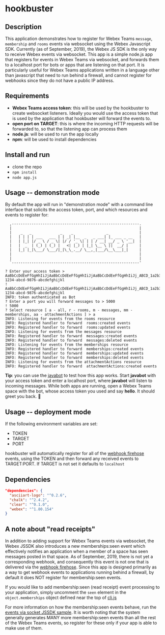 # hookbuster

## Description

This application demonstrates how to register for Webex Teams `message`, `membership` and `rooms` events via websocket using the Webex Javascript SDK.   Currently (as of September, 2019), the Webex JS SDK is the only way to receive Webex events via websocket.   This app is a simple node.js app that registers for events in Webex Teams via websocket, and forwards them to a localhost port for bots or apps that are listening on that port.   It is particularly useful for Webex Teams applications written in a language other than javascript that need to run behind a firewall, and cannot register for webhooks since they do not have a public IP address.

## Requirements

* **Webex Teams access token**: this will be used by the hookbuster to create websocket listeners. Ideally you would use the access token that is used by the application that hookbuster will forward the events to.
* **open port on TARGET**: this is where the incoming HTTP requests will be forwarded to, so that the listening app can process them
* **node.js**: will be used to run the app locally
* **npm**: will be used to install dependencies

## Install and run

* clone the repo
* ```npm install```
* ```node app.js```

## Usage  -- demonstration mode

By default the app will run in "demonstration mode" with a command line interface that solicits the access token, port, and which resources and events to register for:

```
  ,----------------------------------------------------------.
  |                                                          |
  |    _   _             _    _               _              |
  |   | | | | ___   ___ | | _| |__  _   _ ___| |_ ___ _ __   |
  |   | |_| |/ _ \ / _ \| |/ / '_ \| | | / __| __/ _ \ '__|  |
  |   |  _  | (_) | (_) |   <| |_) | |_| \__ \ ||  __/ |     |
  |   |_| |_|\___/ \___/|_|\_\_.__/ \__,_|___/\__\___|_|     |
  |                                                          |
  |                                                          |
  `----------------------------------------------------------'

? Enter your access token > AaBbCcDdEeFfGgHhIiJjAaBbCcDdEeFfGgHhIiJjAaBbCcDdEeFfGgHhIiJj_ABCD_1a2b3c4d-1234-abcd-9876-abcdefghijkl
! AaBbCcDdEeFfGgHhIiJjAaBbCcDdEeFfGgHhIiJjAaBbCcDdEeFfGgHhIiJj_ABCD_1a2b3c4d-1234-abcd-9876-abcdefghijkl
INFO: token authenticated as Bot
? Enter a port you will forward messages to > 5000
! 5000
? Select resource [ a - all, r - rooms, m - messages, mm - memberships, aa - attachmentActions ] > a
INFO: Listening for events from the rooms resource
INFO: Registered handler to forward  rooms:created events
INFO: Registered handler to forward  rooms:updated events
INFO: Listening for events from the messages resource
INFO: Registered handler to forward  messages:created events
INFO: Registered handler to forward  messages:deleted events
INFO: Listening for events from the memberships resource
INFO: Registered handler to forward  memberships:created events
INFO: Registered handler to forward  memberships:updated events
INFO: Registered handler to forward  memberships:deleted events
INFO: Listening for events from the attachmentActions resource
INFO: Registered handler to forward  attachmentActions:created events
```

**Tip**: you can use the [javabot](https://github.com/WebexSamples/javabot) to test how this app works. Start **javabot** with your access token and enter a localhost port, where **javabot** will listen to incoming messages. While both apps are running, open a Webex Teams space with the bot, whose access token you used and say **hello**. It should greet you back. :wave:

## Usage -- deployment mode

If the following environment variables are set:

* TOKEN
* TARGET
* PORT

hookbuster will automatically register for all of the [webhook firehose](https://developer.webex.com/docs/api/guides/webhooks/the-firehose-webhook) events, using the TOKEN and then forward any received events to TARGET:PORT. If TARGET is not set it defaults to `localhost`

## Dependencies

```json
"dependencies": {
  "asciiart-logo": "^0.2.6",
  "chalk": "^2.4.2",
  "clear": "^0.1.0",
  "webex": "^1.80.154"
}
```

## A note about "read receipts"

In addition to adding support for Webex Teams events via websocket, the Webex JSSDK also introduces a new memberships:seen event which effectively notifies an application when a member of a space has seen messages posted in that space. As of September, 2019, there is not yet a corresponding webhook, and consequently this event is not one that is delivered via the [webhook firehose](https://developer.webex.com/docs/api/guides/webhooks/the-firehose-webhook). Since this app is designed primarily as a way to get webhook events to applications running behind a firewall, by default it does NOT register for membership:seen events.

If you would like to add membership:seen (read receipt) event processing to your application, simply uncomment the `seen` element in the `object.memberships` object defined near the top of [cli.js](./src/cli.js)

For more information on how the membership:seen events behave, run the [events via socket JSSDK sample](https://js.samples.s4d.io/browser-socket/).  It is worth noting that the system generally generates MANY more membership:seen events than all the rest of the Webex Teams events, so register for these only if your app is able to make use of them.
